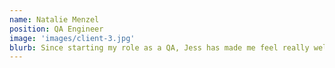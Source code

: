 ```yaml
---
name: Natalie Menzel
position: QA Engineer
image: 'images/client-3.jpg'
blurb: Since starting my role as a QA, Jess has made me feel really welcome within the team and provided me with so much support. It’s a real pleasure to work alongside an individual who is not only passionate about tech but also the well-being of the team. Jess has made a massive difference to the team by going above and beyond her current role responsibilitie
---
```

